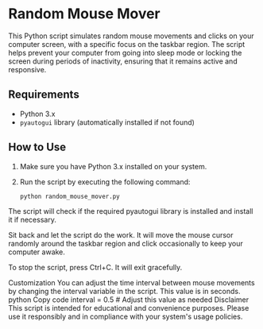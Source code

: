 # Random Mouse Mover

This Python script simulates random mouse movements and clicks on your computer screen, with a specific focus on the taskbar region. The script helps prevent your computer from going into sleep mode or locking the screen during periods of inactivity, ensuring that it remains active and responsive.

## Requirements

- Python 3.x
- `pyautogui` library (automatically installed if not found)

## How to Use

1. Make sure you have Python 3.x installed on your system.

2. Run the script by executing the following command:

   ```bash
   python random_mouse_mover.py
   
The script will check if the required pyautogui library is installed and install it if necessary.

Sit back and let the script do the work. It will move the mouse cursor randomly around the taskbar region and click occasionally to keep your computer awake.

To stop the script, press Ctrl+C. It will exit gracefully.

Customization
You can adjust the time interval between mouse movements by changing the interval variable in the script. This value is in seconds.
python
Copy code
interval = 0.5  # Adjust this value as needed
Disclaimer
This script is intended for educational and convenience purposes. Please use it responsibly and in compliance with your system's usage policies.
